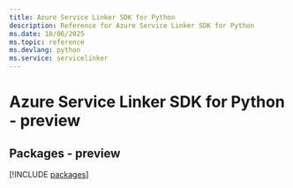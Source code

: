 ```yaml
---
title: Azure Service Linker SDK for Python
description: Reference for Azure Service Linker SDK for Python
ms.date: 10/06/2025
ms.topic: reference
ms.devlang: python
ms.service: servicelinker
---
```

# Azure Service Linker SDK for Python - preview
## Packages - preview
[!INCLUDE [packages](service-linker-index.md)]
